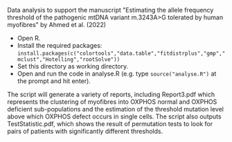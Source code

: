 Data analysis to support the manuscript "Estimating the allele frequency threshold of the pathogenic mtDNA variant m.3243A>G tolerated by human myofibres" by Ahmed et al. (2022)

* Open R.  
* Install the required packages: ```install.packages(c("colortools","data.table","fitdistrplus","gmp","mclust","Hotelling","rootSolve"))```
* Set this directory as working directory.
* Open and run the code in analyse.R (e.g. type ```source("analyse.R")``` at the prompt and hit enter).

The script will generate a variety of reports, including Report3.pdf which represents the clustering of myofibres into OXPHOS normal and OXPHOS deficient sub-populations and the estimation of the threshold mutation level above which OXPHOS defect occurs in single cells.  The script also outputs TestStatistic.pdf, which shows the result of permutation tests to look for pairs of patients with significantly different thresholds.

